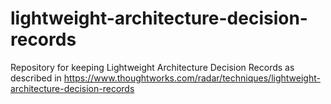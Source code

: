 # lightweight-architecture-decision-records
Repository for keeping Lightweight Architecture Decision Records as described in https://www.thoughtworks.com/radar/techniques/lightweight-architecture-decision-records
